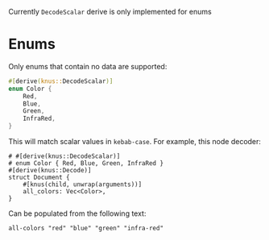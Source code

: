 Currently `DecodeScalar` derive is only implemented for enums

# Enums

Only enums that contain no data are supported:
```rust
#[derive(knus::DecodeScalar)]
enum Color {
    Red,
    Blue,
    Green,
    InfraRed,
}
```

This will match scalar values in `kebab-case`. For example, this node decoder:
```
# #[derive(knus::DecodeScalar)]
# enum Color { Red, Blue, Green, InfraRed }
#[derive(knus::Decode)]
struct Document {
    #[knus(child, unwrap(arguments))]
    all_colors: Vec<Color>,
}
```

Can be populated from the following text:
```kdl
all-colors "red" "blue" "green" "infra-red"
```
